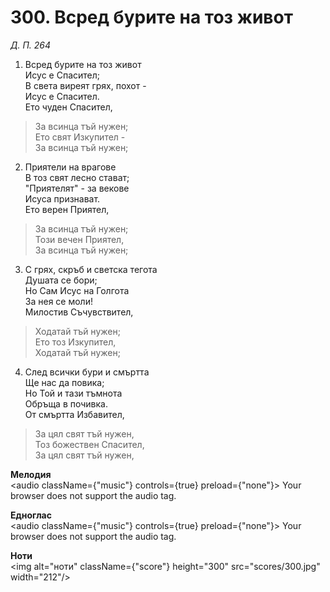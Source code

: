 # 300. Всред бурите на тоз живот  

*Д. П. 264*  

1. Всред бурите на тоз живот  
Исус е Спасител;  
В света виреят грях, похот -  
Исус е Спасител.  
Ето чуден Спасител,  

> За всинца тъй нужен;  
> Ето свят Изкупител -  
> За всинца тъй нужен;  
>
2. Приятели на врагове  
В тоз свят лесно стават;  
"Приятелят" - за векове  
Исуса признават.  
Ето верен Приятел,  

> За всинца тъй нужен;  
> Този вечен Приятел,  
> За всинца тъй нужен;  
>
3. С грях, скръб и светска тегота  
Душата се бори;  
Но Сам Исус на Голгота  
За нея се моли!  
Милостив Съчувствител,  

> Ходатай тъй нужен;  
> Ето тоз Изкупител,  
> Ходатай тъй нужен;  
>
4. След всички бури и смъртта  
Ще нас да повика;  
Но Той и тази тъмнота  
Обръща в почивка.  
От смъртта Избавител,  

> За цял свят тъй нужен,  
> Тоз божествен Спасител,  
> За цял свят тъй нужен,  
>
__Мелодия__  
<audio className={"music"} controls={true} preload={"none"}><source src="mp3/300.mp3" type="audio/mpeg"/>
Your browser does not support the audio tag.
</audio>  

__Едноглас__  
<audio className={"music"} controls={true} preload={"none"}><source src="transp/300.mp3" type="audio/mpeg"/>
Your browser does not support the audio tag.
</audio>  

__Ноти__  
<img alt="ноти" className={"score"} height="300" src="scores/300.jpg" width="212"/>
